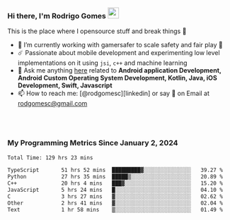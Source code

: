 
### Hi there, I'm Rodrigo Gomes <img src="https://media.giphy.com/media/hvRJCLFzcasrR4ia7z/giphy.gif" width="25px">
This is the place where I opensource stuff and break things 🤣
- 🔭 I’m currently working with gamersafer to scale safety and fair play 💜
- ☄️ Passionate about mobile development and experimenting low level implementations on it using `jsi`, `c++` and machine learning
- 💬 Ask me anything [here](https://github.com/rodgomesc/rodgomesc/issues) related to <b>Android application Development, Android Custom Operating System Development, Kotlin, Java, iOS Development, Swift, Javascript</b>
- 📫 How to reach me: [@rodgomesc][linkedin] or say 👋 on Email at [rodgomesc@gmail.com](mailto:rodgomesc@gmail.com)


<br/>

<!-- 
<picture>
  <img src="/github-metrics.svg" alt="Metrics">
</picture>
-->

</br>

### My Programming Metrics Since January 2, 2024 


<!--START_SECTION:waka-->

```txt
Total Time: 129 hrs 23 mins

TypeScript       51 hrs 52 mins  █████████▓░░░░░░░░░░░░░░░   39.27 %
Python           27 hrs 35 mins  █████▒░░░░░░░░░░░░░░░░░░░   20.89 %
C++              20 hrs 4 mins   ███▓░░░░░░░░░░░░░░░░░░░░░   15.20 %
JavaScript       5 hrs 24 mins   █░░░░░░░░░░░░░░░░░░░░░░░░   04.10 %
C                3 hrs 27 mins   ▓░░░░░░░░░░░░░░░░░░░░░░░░   02.62 %
Other            2 hrs 41 mins   ▓░░░░░░░░░░░░░░░░░░░░░░░░   02.04 %
Text             1 hr 58 mins    ▒░░░░░░░░░░░░░░░░░░░░░░░░   01.49 %
```

<!--END_SECTION:waka-->

